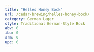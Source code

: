 ```yaml
---
title: "Helles Honey Bock"
url: /cedar-brewing/helles-honey-bock/
category: German Lager
style: Traditional German-Style Bock
abv: 0
ibu: 0
srm: 0
upc: 0
---
```


